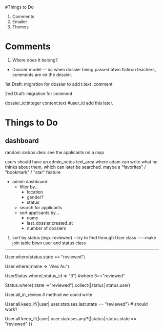 #Things to Do

1. Comments
2. Emailer
3. Themes

# Comments
1. Where does it belong?
- Dossier model
-- bc when dossier being passed btwn flatiron teachers, comments are on the dossier.

1st Draft:
migration for dossier
to add t.text :comment

2nd Draft:
migration for comment

dossier_id:integer
content:text
#user_id add this later.



# Things to Do

## dashboard

random icebox idea: see the applicants on a map

users should have an admin_notes text_area where adam can write what he thinks about them, which can later be searched. maybe a "favorites" / "bookmark" / "star" feature

- admin dashboard
    - filter by...
        - location
        - gender?
        - status
    - search for applicants
    - sort applicants by...
        - name
        - last_dossier.created_at
        - number of dossiers

1. sort by status (esp. reviewed)
--try to find through User class
----make join table btwn user and status class
----

User.where(status.state == "reviewed")

User.where(:name => "Alex Au")

UserStatus.where(:status_id => "3") #where 3=="reviewed"

Status.where(:state =>"reviewed").collect{|status| status.user}

User.all_in_review # method we could write

User.all.keep_if{|user| user.statuses.last.state == "reviewed"} # should work?

User.all.keep_if{|user| user.statuses.any?{|status| status.state == "reviewed" }}


